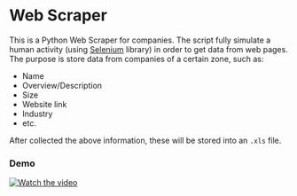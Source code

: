 #  Web Scraper

This is a Python Web Scraper for companies. The script fully simulate a human activity (using [Selenium](https://selenium-python.readthedocs.io) library) in order to get data from  web pages. The purpose is store data from companies of a certain zone, such as:

- Name 
- Overview/Description
- Size
- Website link
- Industry
- etc.

After collected the above information, these will be stored into an `.xls` file.


### Demo

[![Watch the video](https://img.youtube.com/vi/TKkJEo-4NTg/maxresdefault.jpg)](https://youtu.be/TKkJEo-4NTg)

